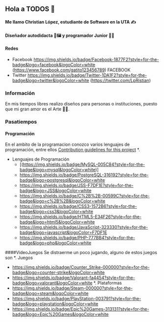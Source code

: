 ## Hola a TODOS 👋
#### Me llamo Christian López, estudiante de Software en la UTA ✍️
#### Diseñador autodidacta 🎨🖼️ y programador Junior 🧑‍💻
#### Redes
- Facebook https://img.shields.io/badge/Facebook-1877F2?style=for-the-badge&logo=facebook&logoColor=white (https://www.facebook.com/gatito123456789) FACEBOOK
- Twitter https://img.shields.io/badge/Twitter-1DA1F2?style=for-the-badge&logo=twitter&logoColor=white (https://twitter.com/LpRistian)
### Información
En mis tiempos libres realizo diseños para personas o instituciones, puesto que mi gran amor es el Arte 🧑‍🎨.
### Pasatiempos
#### Programación
En el ambito de la programacion conozco varios lenguajes de programación, entre ellos
[Contribution guidelines for this project](docs/CONTRIBUTING.md)
*. 
   - Lenguajes de Programación
      - [(https://img.shields.io/badge/MySQL-005C84?style=for-the-badge&logo=mysql&logoColor=white)]
      - https://img.shields.io/badge/PostgreSQL-316192?style=for-the-badge&logo=postgresql&logoColor=white
      - https://img.shields.io/badge/JSS-F7DF1E?style=for-the-badge&logo=JSS&logoColor=white
      - https://img.shields.io/badge/C%2B%2B-00599C?style=for-the-badge&logo=c%2B%2B&logoColor=white
      - https://img.shields.io/badge/CSS3-1572B6?style=for-the-badge&logo=css3&logoColor=white
      - https://img.shields.io/badge/HTML5-E34F26?style=for-the-badge&logo=html5&logoColor=white
      - https://img.shields.io/badge/JavaScript-323330?style=for-the-badge&logo=javascript&logoColor=F7DF1E
      - https://img.shields.io/badge/PHP-777BB4?style=for-the-badge&logo=php&logoColor=white
   
   
####VideoJuegos
Se distraerme un poco jugando, alguno de estos juegos son
*. Juegos
   - https://img.shields.io/badge/Counter_Strike-000000?style=for-the-badge&logo=counter-strike&logoColor=white
   - https://img.shields.io/badge/Valorant-fa4454?style=for-the-badge&logo=valorant&logoColor=white
*. Plataformas
   - https://img.shields.io/badge/Steam-000000?style=for-the-badge&logo=steam&logoColor=white
   - https://img.shields.io/badge/PlayStation-003791?style=for-the-badge&logo=playstation&logoColor=white
   - https://img.shields.io/badge/Epic%20Games-313131?style=for-the-badge&logo=Epic%20Games&logoColor=white
   
<!--
**ChrisitanLP/ChrisitanLP** is a ✨ _special_ ✨ repository because its `README.md` (this file) appears on your GitHub profile.

Here are some ideas to get you started:

- 🔭 I’m currently working on ...
- 🌱 I’m currently learning ...
- 👯 I’m looking to collaborate on ...
- 🤔 I’m looking for help with ...
- 💬 Ask me about ...
- 📫 How to reach me: ...
- 😄 Pronouns: ...
- ⚡ Fun fact: ...
-->
